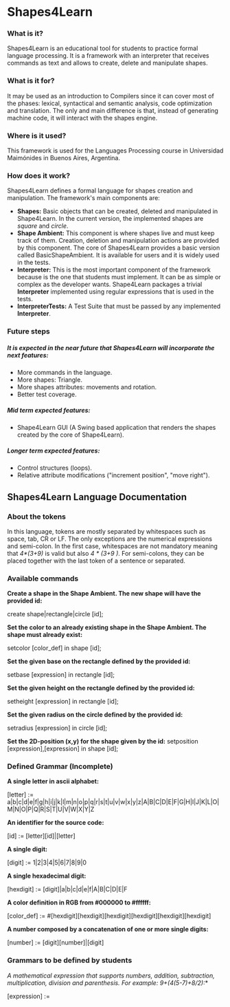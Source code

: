 Shapes4Learn
============

### What is it?

Shapes4Learn is an educational tool for students to practice formal language processing. It is a framework with an interpreter that receives commands as text and allows to create, delete and manipulate shapes.

### What is it for?

It may be used as an introduction to Compilers since it can cover most of the phases: lexical, syntactical and semantic analysis, code optimization and translation. The only and main difference is that, instead of generating machine code, it will interact with the shapes engine.

### Where is it used?

This framework is used for the Languages Processing course in Universidad Maimónides in Buenos Aires, Argentina.

### How does it work?

Shapes4Learn defines a formal language for shapes creation and manipulation. The framework's main components are:
* **Shapes:** Basic objects that can be created, deleted and manipulated in Shape4Learn. In the current version, the implemented shapes are _square_ and _circle_.
* **Shape Ambient:** This component is where shapes live and must keep track of them. Creation, deletion and manipulation actions are provided by this component. The core of Shapes4Learn provides a basic version called BasicShapeAmbient. It is available for users and it is widely used in the tests. 
* **Interpreter:** This is the most important component of the framework because is the one that students must implement. It can be as simple or complex as the developer wants. Shape4Learn packages a trivial **Interpreter** implemented using regular expressions that is used in the tests.
* **InterpreterTests:** A Test Suite that must be passed by any implemented **Interpreter**.

### Future steps

##### It is expected in the near future that Shapes4Learn will incorporate the next features:
* More commands in the language.
* More shapes: Triangle.
* More shapes attributes: movements and rotation.
* Better test coverage.
 
##### Mid term expected features:
* Shape4Learn GUI (A Swing based application that renders the shapes created by the core of Shape4Learn).

##### Longer term expected features:
* Control structures (loops).
* Relative attribute modifications ("increment position", "move right").

## Shapes4Learn Language Documentation

### About the tokens
In this language, tokens are mostly separated by whitespaces such as space, tab, CR or LF. The only exceptions are the numerical expressions and semi-colon. In the first case, whitespaces are not mandatory meaning that _4*(3+9)_ is valid but also _4 * (3+9 )_. For semi-colons, they can be placed together with the last token of a sentence or separated.

### Available commands

**Create a shape in the Shape Ambient. The new shape will have the provided id:**

create shape|rectangle|circle [id];

**Set the color to an already existing shape in the Shape Ambient. The shape must already exist:**

setcolor [color_def] in shape [id];

**Set the given base on the rectangle defined by the provided id:**

setbase [expression] in rectangle [id];

**Set the given height on the rectangle defined by the provided id:**

setheight [expression] in rectangle [id];

**Set the given radius on the circle defined by the provided id:**

setradius [expression] in circle [id];

**Set the 2D-position (x,y) for the shape given by the id:**
setposition [expression],[expression] in shape [id];

### Defined Grammar (Incomplete)

**A single letter in ascii alphabet:**

[letter] := a|b|c|d|e|f|g|h|i|j|k|l|m|n|o|p|q|r|s|t|u|v|w|x|y|z|A|B|C|D|E|F|G|H|I|J|K|L|O|M|N|O|P|Q|R|S|T|U|V|W|X|Y|Z

**An identifier for the source code:**

[id] := [letter][id]|[letter]

**A single digit:**

[digit] := 1|2|3|4|5|6|7|8|9|0

**A single hexadecimal digit:**

[hexdigit] := [digit]|a|b|c|d|e|f|A|B|C|D|E|F

**A color definition in RGB from #000000 to #ffffff:**

[color_def] := #[hexdigit][hexdigit][hexdigit][hexdigit][hexdigit][hexdigit]

**A number composed by a concatenation of one or more single digits:**

[number] := [digit][number]|[digit]

### Grammars to be defined by students

**A mathematical expression that supports numbers, addition, subtraction, multiplication, division and parenthesis. For example: 9+(4*(5-7)+8/2):**

[expression] :=
